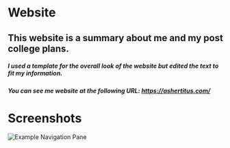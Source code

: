 # Website

## This website is a summary about me and my post college plans. 
##### I used a template for the overall look of the website but edited the text to fit my information.
##### You can see me website at the following URL: https://ashertitus.com/

# Screenshots
![Example Navigation Pane](/Users/ashertitus/Desktop/Website/Screenshots)


